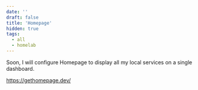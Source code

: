 ```yaml
---
date: ''
draft: false
title: 'Homepage'
hidden: true
tags: 
  - all
  - homelab
---
```


Soon, I will configure Homepage to display all my local services on a single dashboard.

https://gethomepage.dev/